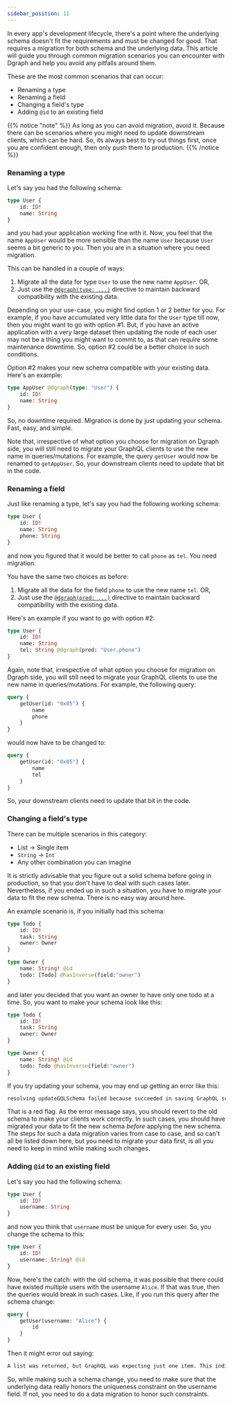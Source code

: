 ```yaml
---
sidebar_position: 11
---
```



In every app's development lifecycle, there's a point where the underlying schema doesn't fit the requirements and must be changed for good.
That requires a migration for both schema and the underlying data.
This article will guide you through common migration scenarios you can encounter with Dgraph and help you avoid any pitfalls around them.

These are the most common scenarios that can occur:
* Renaming a type
* Renaming a field
* Changing a field's type
* Adding `@id` to an existing field

{{% notice "note" %}}
As long as you can avoid migration, avoid it.
Because there can be scenarios where you might need to update downstream clients, which can be hard.
So, its always best to try out things first, once you are confident enough, then only push them to
production.
{{% /notice %}}

### Renaming a type

Let's say you had the following schema:

```graphql
type User {
    id: ID!
    name: String
}
```

and you had your application working fine with it. Now, you feel that the name `AppUser` would be
more sensible than the name `User` because `User` seems a bit generic to you. Then you are in a
situation where you need migration.

This can be handled in a couple of ways:
1. Migrate all the data for type `User` to use the new name `AppUser`. OR,
2. Just use the [`@dgraph(type: ...)`](/graphql/dgraph) directive to maintain backward compatibility
   with the existing data.

Depending on your use-case, you might find option 1 or 2 better for you. For example, if you
have accumulated very little data for the `User` type till now, then you might want to go with
option #1. But, if you have an active application with a very large dataset then updating the
node of each user may not be a thing you might want to commit to, as that can require some
maintenance downtime. So, option #2 could be a better choice in such conditions.

Option #2 makes your new schema compatible with your existing data. Here's an example:

```graphql
type AppUser @dgraph(type: "User") {
    id: ID!
    name: String
}
```

So, no downtime required. Migration is done by just updating your schema. Fast, easy, and simple.

Note that, irrespective of what option you choose for migration on Dgraph side, you will still
need to migrate your GraphQL clients to use the new name in queries/mutations. For example, the
query `getUser` would now be renamed to `getAppUser`. So, your downstream clients need to update
that bit in the code.

### Renaming a field

Just like renaming a type, let's say you had the following working schema:

```graphql
type User {
    id: ID!
    name: String
    phone: String
}
```

and now you figured that it would be better to call `phone` as `tel`. You need migration.

You have the same two choices as before:
1. Migrate all the data for the field `phone` to use the new name `tel`. OR,
2. Just use the [`@dgraph(pred: ...)`](/graphql/dgraph) directive to maintain backward compatibility
   with the existing data.

Here's an example if you want to go with option #2:

```graphql
type User {
    id: ID!
    name: String
    tel: String @dgraph(pred: "User.phone")
}
```

Again, note that, irrespective of what option you choose for migration on Dgraph side, you will
still need to migrate your GraphQL clients to use the new name in queries/mutations. For example,
the following query:

```graphql
query {
    getUser(id: "0x05") {
        name
        phone
    }
}
```

would now have to be changed to:

```graphql
query {
    getUser(id: "0x05") {
        name
        tel
    }
}
```

So, your downstream clients need to update that bit in the code.

### Changing a field's type

There can be multiple scenarios in this category:
* List -> Single item
* `String` -> `Int`
* Any other combination you can imagine

It is strictly advisable that you figure out a solid schema before going in production, so that
you don't have to deal with such cases later. Nevertheless, if you ended up in such a situation, you
have to migrate your data to fit the new schema. There is no easy way around here.

An example scenario is, if you initially had this schema:

```graphql
type Todo {
    id: ID!
    task: String
    owner: Owner
}

type Owner {
    name: String! @id
    todo: [Todo] @hasInverse(field:"owner")
}
```

and later you decided that you want an owner to have only one todo at a time. So, you want to
make your schema look like this:

```graphql
type Todo {
    id: ID!
    task: String
    owner: Owner
}

type Owner {
    name: String! @id
    todo: Todo @hasInverse(field:"owner")
}
```

If you try updating your schema, you may end up getting an error like this:

```txt
resolving updateGQLSchema failed because succeeded in saving GraphQL schema but failed to alter Dgraph schema - GraphQL layer may exhibit unexpected behavior, reapplying the old GraphQL schema may prevent any issues: Schema change not allowed from [uid] => uid without deleting pred: owner.todo
```

That is a red flag. As the error message says, you should revert to the old schema to make your
clients work correctly. In such cases, you should have migrated your data to fit the new schema
_before_ applying the new schema. The steps for such a data migration varies from case to case,
and so can't all be listed down here, but you need to migrate your data first, is all you need
to keep in mind while making such changes.

### Adding `@id` to an existing field

Let's say you had the following schema:

```graphql
type User {
    id: ID!
    username: String
}
```

and now you think that `username` must be unique for every user. So, you change the schema to this:

```graphql
type User {
    id: ID!
    username: String! @id
}
```

Now, here's the catch: with the old schema, it was possible that there could have existed
multiple users with the username `Alice`. If that was true, then the queries would break in such
cases. Like, if you run this query after the schema change:

```graphql
query {
    getUser(username: "Alice") {
        id
    }
}
```

Then it might error out saying:

```txt
A list was returned, but GraphQL was expecting just one item. This indicates an internal error - probably a mismatch between the GraphQL and Dgraph/remote schemas. The value was resolved as null (which may trigger GraphQL error propagation) and as much other data as possible returned.
```

So, while making such a schema change, you need to make sure that the underlying data really
honors the uniqueness constraint on the username field. If not, you need to do a data migration
to honor such constraints.
